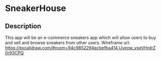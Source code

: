 # SneakerHouse

## Description
This app will be an e-commerce sneakers app which will allow users to buy and sell and browse sneakers from other users. Wireframe url: https://excalidraw.com/#room=94c9852294ecbefba414,Uyeow_vseVHrdrZ0r93CPQ